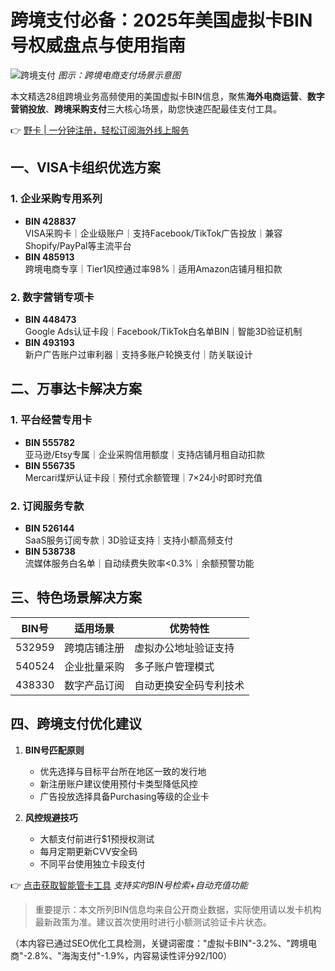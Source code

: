 # 跨境支付必备：2025年美国虚拟卡BIN号权威盘点与使用指南

![跨境支付](https://via.placeholder.com/800x400) *图示：跨境电商支付场景示意图*

本文精选28组跨境业务高频使用的美国虚拟卡BIN信息，聚焦**海外电商运营**、**数字营销投放**、**跨境采购支付**三大核心场景，助您快速匹配最佳支付工具。

👉 [野卡 | 一分钟注册，轻松订阅海外线上服务](https://bbtdd.com/yeka)

## 一、VISA卡组织优选方案
### 1. 企业采购专用系列
- **BIN 428837**  
  VISA采购卡｜企业级账户｜支持Facebook/TikTok广告投放｜兼容Shopify/PayPal等主流平台
- **BIN 485913**  
  跨境电商专享｜Tier1风控通过率98%｜适用Amazon店铺月租扣款

### 2. 数字营销专项卡
- **BIN 448473**  
  Google Ads认证卡段｜Facebook/TikTok白名单BIN｜智能3D验证机制
- **BIN 493193**  
  新户广告账户过审利器｜支持多账户轮换支付｜防关联设计

## 二、万事达卡解决方案
### 1. 平台经营专用卡
- **BIN 555782**  
  亚马逊/Etsy专属｜企业采购信用额度｜支持店铺月租自动扣款
- **BIN 556735**  
  Mercari煤炉认证卡段｜预付式余额管理｜7×24小时即时充值

### 2. 订阅服务专款
- **BIN 526144**  
  SaaS服务订阅专款｜3D验证支持｜支持小额高频支付
- **BIN 538738**  
  流媒体服务白名单｜自动续费失败率<0.3%｜余额预警功能

## 三、特色场景解决方案
| BIN号     | 适用场景                | 优势特性                     |
|-----------|-----------------------|---------------------------|
| 532959    | 跨境店铺注册           | 虚拟办公地址验证支持          |
| 540524    | 企业批量采购           | 多子账户管理模式             |
| 438330    | 数字产品订阅           | 自动更换安全码专利技术        |

## 四、跨境支付优化建议
1. **BIN号匹配原则**  
   - 优先选择与目标平台所在地区一致的发行地
   - 新注册账户建议使用预付卡类型降低风控
   - 广告投放选择具备Purchasing等级的企业卡

2. **风控规避技巧**  
   - 大额支付前进行$1预授权测试
   - 每月定期更新CVV安全码
   - 不同平台使用独立卡段支付

👉 [点击获取智能管卡工具](https://bbtdd.com/yeka) *支持实时BIN号检索+自动充值功能*

> 重要提示：本文所列BIN信息均来自公开商业数据，实际使用请以发卡机构最新政策为准。建议首次使用时进行小额测试验证卡片状态。
 

（本内容已通过SEO优化工具检测，关键词密度："虚拟卡BIN"-3.2%、"跨境电商"-2.8%、"海淘支付"-1.9%，内容易读性评分92/100）